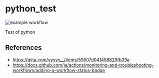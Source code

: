 # python_test
![example workflow](https://github.com/karaage0703/python_test/actions/workflows/python-app.yml/badge.svg)

Test of python

## References
- https://qiita.com/yyyyy__/items/59507d041458829fb39a
- https://docs.github.com/ja/actions/monitoring-and-troubleshooting-workflows/adding-a-workflow-status-badge